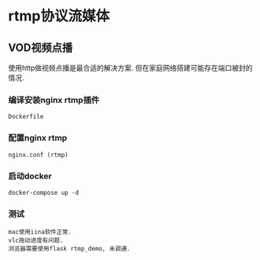 # rtmp协议流媒体

## VOD视频点播

使用http做视频点播是最合适的解决方案. 但在家庭网络搭建可能存在端口被封的情况.

### 编译安装nginx rtmp插件

    Dockerfile

### 配置nginx rtmp

    nginx.conf (rtmp)

### 启动docker

    docker-compose up -d

### 测试

    mac使用iina软件正常.
    vlc拖动进度有问题. 
    浏览器需要使用flask rtmp_demo, 未调通.